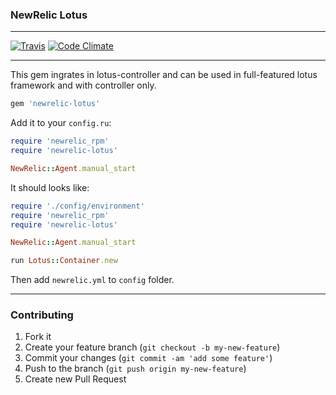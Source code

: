 ### NewRelic Lotus

---

[![Travis](https://img.shields.io/travis/artemeff/newrelic-lotus.svg)]() [![Code Climate](https://codeclimate.com/github/artemeff/newrelic-lotus/badges/gpa.svg)](https://codeclimate.com/github/artemeff/newrelic-lotus)

---

This gem ingrates in lotus-controller and can be used in full-featured lotus framework and with controller only.

```ruby
gem 'newrelic-lotus'
```

Add it to your `config.ru`:

```ruby
require 'newrelic_rpm'
require 'newrelic-lotus'

NewRelic::Agent.manual_start
```

It should looks like:

```ruby
require './config/environment'
require 'newrelic_rpm'
require 'newrelic-lotus'

NewRelic::Agent.manual_start

run Lotus::Container.new

```

Then add `newrelic.yml` to `config` folder.

---

### Contributing

1. Fork it
2. Create your feature branch (`git checkout -b my-new-feature`)
3. Commit your changes (`git commit -am 'add some feature'`)
4. Push to the branch (`git push origin my-new-feature`)
5. Create new Pull Request
